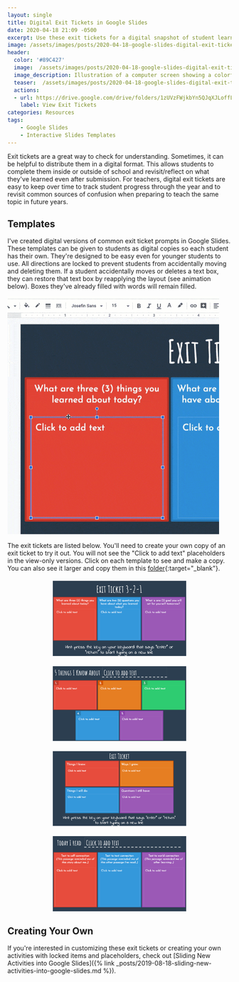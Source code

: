 ```yaml
---
layout: single
title: Digital Exit Tickets in Google Slides
date: 2020-04-18 21:09 -0500
excerpt: Use these exit tickets for a digital snapshot of student learning in a format that's easy for kids to use without running into technical snags.
image: /assets/images/posts/2020-04-18-google-slides-digital-exit-tickets/teaser.png
header:
  color: '#89C427'
  image:  /assets/images/posts/2020-04-18-google-slides-digital-exit-tickets/teaser.png
  image_description: Illustration of a computer screen showing a colorful page. The top of the page is labeled "5 things I know about ________". The bottom has 5 numbered boxes.
  teaser:  /assets/images/posts/2020-04-18-google-slides-digital-exit-tickets/teaser.png
  actions:
  - url: https://drive.google.com/drive/folders/1zUVzFWjkbYn5QJqXJLoffLWI2RI6CYzL
    label: View Exit Tickets
categories: Resources
tags:
    - Google Slides
    - Interactive Slides Templates
---
```


Exit tickets are a great way to check for understanding. Sometimes, it can be helpful to distribute them in a digital format. This allows students to complete them inside or outside of school and revisit/reflect on what they've learned even after submission. For teachers, digital exit tickets are easy to keep over time to track student progress through the year and to revisit common sources of confusion when preparing to teach the same topic in future years.

## Templates

I've created digital versions of common exit ticket prompts in Google Slides. These templates can be given to students as digital copies so each student has their own. They're designed to be easy even for younger students to use. All directions are locked to prevent students from accidentally moving and deleting them. If a student accidentally moves or deletes a text box, they can restore that text box by reapplying the layout (see animation below). Boxes they've already filled with words will remain filled.

![Animated gif showing a person deleting a text box, clicking the Layout menu, and choosing the thumbnail of the current exit ticket. The text box re-appears where it was at the beginning.](/assets/images/posts/2020-04-18-google-slides-digital-exit-tickets/restoring-boxes.gif)

The exit tickets are listed below. You'll need to create your own copy of an exit ticket to try it out. You will not see the "Click to add text" placeholders in the view-only versions. Click on each template to see and make a copy. You can also see it larger and copy them in this [folder](https://drive.google.com/drive/folders/1zUVzFWjkbYn5QJqXJLoffLWI2RI6CYzL){:target="_blank"}.

<div style="text-align:center;">

<a href="https://docs.google.com/presentation/d/1N-Y_EPvmuLfaI9MqHOIYplk0dzaTorqQVchQJ-My-R8/template/preview" target="_blank"><img alt="3-2-1 exit ticket with boxes for 3 things I learned today, 2 questions I still have, and one goal for tomorrow" src='/assets/images/posts/2020-04-18-google-slides-digital-exit-tickets/ticket-3-2-1.png' style="max-width:300px; display:inline-block;  margin-top:6px;"></a>

<a href="https://docs.google.com/presentation/d/1agYI5HkwTvgeHrGZ0DLfRI-gJooEkvPXyIYI42fx4Yc/template/preview" target="_blank"><img alt="Exit ticket titled '5 things I know about ______' with 5 boxes labeled 1-5" src='/assets/images/posts/2020-04-18-google-slides-digital-exit-tickets/ticket-5-things-I-know.png' style="max-width:300px; display: inline-block;  margin-top:6px;"></a>


<a href="https://docs.google.com/presentation/d/1usc15JWab4auw8K_UwfW0LXzUgbieajLLS0Goa8bbTY/template/preview" target="_blank"><img alt="Exit ticket with boxes for 'Things I know', 'Ways I grew', 'Things I will do', and 'Questions I still have'" src='/assets/images/posts/2020-04-18-google-slides-digital-exit-tickets/ticket-categories.png' style="max-width:300px; display: inline-block; margin-top:6px;"></a>

<a href="https://docs.google.com/presentation/d/1a_G5bMVmsPOodzPT3MeZTArEwlCO68AGdUmqiqBEJ9c/template/preview" target="_blank"><img alt="Exit ticket titled 'Today I read _________' with boxes for text-to-self, text-to-text, and text-to-world connections" src='/assets/images/posts/2020-04-18-google-slides-digital-exit-tickets/ticket-today-I-read.png' style="max-width:300px; display: inline-block; margin-top: 6px;"></a>

</div>

## Creating Your Own

If you're interested in customizing these exit tickets or creating your own activities with locked items and placeholders, check out [Sliding New Activities into Google Slides]({% link _posts/2019-08-18-sliding-new-activities-into-google-slides.md %}).
